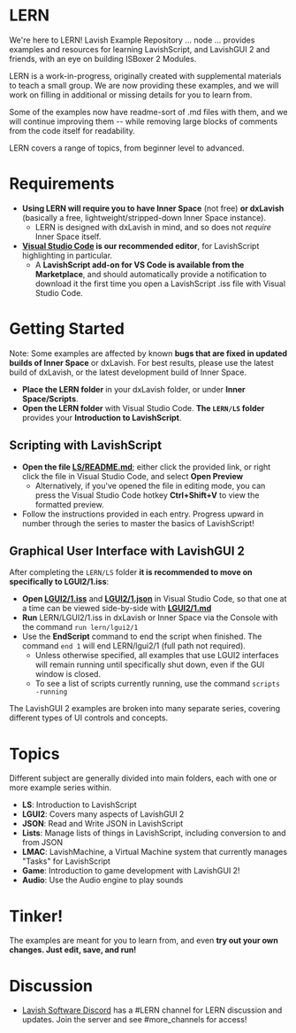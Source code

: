 # LERN
We're here to LERN! Lavish Example Repository ... node ...  provides examples and resources for learning LavishScript, and LavishGUI 2 and friends, with an eye on building ISBoxer 2 Modules.

LERN is a work-in-progress, originally created with supplemental materials to teach a small group. We are now providing these examples, and we will work on filling in additional or missing details for you to learn from.

Some of the examples now have readme-sort of .md files with them, and we will continue improving them -- while removing large blocks of comments from the code itself for readability.

LERN covers a range of topics, from beginner level to advanced. 

# Requirements
* **Using LERN will require you to have Inner Space** (not free) **or dxLavish** (basically a free, lightweight/stripped-down Inner Space instance). 
  * LERN is designed with dxLavish in mind, and so does not *require* Inner Space itself.
* **[Visual Studio Code](https://code.visualstudio.com/) is our recommended editor**, for LavishScript highlighting in particular. 
  * A **LavishScript add-on for VS Code is available from the Marketplace**, and should automatically provide a notification to download it the first time you open a LavishScript .iss file with Visual Studio Code.

# Getting Started
Note: Some examples are affected by known **bugs that are fixed in updated builds of Inner Space** or dxLavish. For best results, please use the latest build of dxLavish, or the latest development build of Inner Space.

* **Place the LERN folder** in your dxLavish folder, or under **Inner Space/Scripts**.
* **Open the LERN folder** with Visual Studio Code. **The ```LERN/LS``` folder** provides your **Introduction to LavishScript**.

## Scripting with LavishScript 
* **Open the file [LS/README.md](LS/README.md)**; either click the provided link, or right click the file in Visual Studio Code, and select **Open Preview**
  * Alternatively, if you've opened the file in editing mode, you can press the Visual Studio Code hotkey **Ctrl+Shift+V** to view the formatted preview.
* Follow the instructions provided in each entry. Progress upward in number through the series to master the basics of LavishScript!

## Graphical User Interface with LavishGUI 2
After completing the ```LERN/LS``` folder **it is recommended to move on specifically to LGUI2/1.iss**:
* **Open [LGUI2/1.iss](LGUI2/1.iss)** and **[LGUI2/1.json](LGUI2/1.json)** in Visual Studio Code, so that one at a time can be viewed side-by-side with **[LGUI2/1.md](LGUI2/1.md)**
* **Run** LERN/LGUI2/1.iss in dxLavish or Inner Space via the Console with the command ```run lern/lgui2/1```
* Use the **EndScript** command to end the script when finished. The command ```end 1``` will end LERN/lgui2/1 (full path not required). 
  * Unless otherwise specified, all examples that use LGUI2 interfaces will remain running until specifically shut down, even if the GUI window is closed.
  * To see a list of scripts currently running, use the command ```scripts -running```

The LavishGUI 2 examples are broken into many separate series, covering different types of UI controls and concepts.

# Topics
Different subject are generally divided into main folders, each with one or more example series within.

* **LS**: Introduction to LavishScript
* **LGUI2**: Covers many aspects of LavishGUI 2
* **JSON**: Read and Write JSON in LavishScript
* **Lists**: Manage lists of things in LavishScript, including conversion to and from JSON
* **LMAC**: LavishMachine, a Virtual Machine system that currently manages "Tasks" for LavishScript
* **Game**: Introduction to game development with LavishGUI 2!
* **Audio**: Use the Audio engine to play sounds

# Tinker!
The examples are meant for you to learn from, and even **try out your own changes. Just edit, save, and run!**

# Discussion
* [Lavish Software Discord](https://discord.gg/qmtPT4j) has a #LERN channel for LERN discussion and updates. Join the server and see #more_channels for access!
